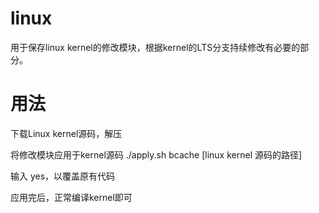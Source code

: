 # linux
用于保存linux kernel的修改模块，根据kernel的LTS分支持续修改有必要的部分。

# 用法
下载Linux kernel源码，解压

将修改模块应用于kernel源码
./apply.sh bcache [linux kernel 源码的路径]

输入 yes，以覆盖原有代码

应用完后，正常编译kernel即可

